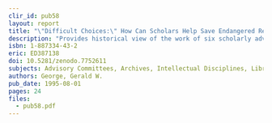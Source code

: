 ```yaml
---
clir_id: pub58
layout: report
title: "\"Difficult Choices:\" How Can Scholars Help Save Endangered Research Resources?"
description: "Provides historical view of the work of six scholarly advisory committees since 1988 and suggests possibilities for the future. Preferred option is for Commission to work with scholarly associations to take leadership responsibility and to expand deliberations to include materials with priority for digitization."
isbn: 1-887334-43-2
eric: ED387138
doi: 10.5281/zenodo.7752611
subjects: Advisory Committees, Archives, Intellectual Disciplines, Library Materials, Preservation, Selection Tools
authors: George, Gerald W.
pub_date: 1995-08-01
pages: 24
files:
  - pub58.pdf
---
```

